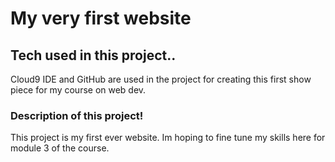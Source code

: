 # My very first website

## Tech used in this project..

Cloud9 IDE and GitHub are used in the project for creating this first show piece for my course on web dev.

### Description of this project!

This project is my first ever website. Im hoping to fine tune my skills here for module 3 of the course.